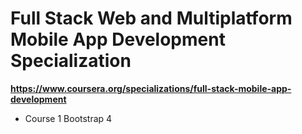 # Full Stack Web and Multiplatform Mobile App Development Specialization

__https://www.coursera.org/specializations/full-stack-mobile-app-development__

* Course 1 Bootstrap 
4